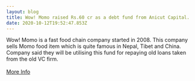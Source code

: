 ```yaml
---
layout: blog
title: Wow! Momo raised Rs.60 cr as a debt fund from Anicut Capital.
date: 2020-10-12T19:52:47.853Z
---
```

Wow! Momo is a fast food chain company started in 2008. This company sells Momo food item which is quite famous in Nepal, Tibet and China. Company said they will be utilising this fund for repaying old loans taken from the old VC firm. \
\
[More Info](https://yourstory.com/2020/10/funding-alert-wow-momo-debt-anicut-capital-covid-19#:~:text=Quick%20service%20restaurant%20(QSR)%20brand,loan%20as%20well%20growth%20capital.&text=The%20company%20has%20availed%20a,15%20crore%20by%20April%202021.)